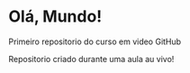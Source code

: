# Olá, Mundo!
 Primeiro repositorio do curso em video GitHub

 
Repositorio criado durante uma aula au vivo!
